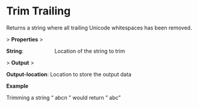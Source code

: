 # Trim Trailing

Returns a string where all trailing Unicode whitespaces has been removed.

&gt; **Properties**
&gt; 

**String**:                     Location of the string to trim

&gt; **Output**
&gt; 

**Output-location**: Location to store the output data

**Example**

Trimming a string “ abcn ” would return ” abc”